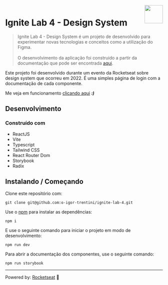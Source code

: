 <img src="https://drive.google.com/uc?export=view&id=1I8Gil5iH_K_4CeHBAvK-JlmDxGOIN-he" alt="" width="58" height="58" align="right" />

# Ignite Lab 4 - Design System

> Ignite Lab 4 - Design System é um projeto de desenvolvido para experimentar novas tecnologias e conceitos como a
utilização do Figma.
> <br/><br/> O desenvolvimento da aplicação foi construido a partir da documentação que pode ser encontrada [aqui][].

Este projeto foi desenvolvido durante um evento da Rocketseat sobre design system que ocorreu
em 2022. É uma simples página de login com a documentação de cada componente.

Me veja em funcionamento [clicando aqui][] ***:)***

## Desenvolvimento

### Construído com

- ReactJS
- Vite
- Typescript
- Tailwind CSS
- React Router Dom
- Storybook
- Radix

## Instalando / Começando

Clone este repositório com:

```shell
git clone git@github.com:o-igor-trentini/ignite-lab-4.git
```

Use o [npm][] para instalar as dependências:

```shell
npm i
```

E use o seguinte comando para iniciar o projeto em modo de desenvolvimento:

```shell
npm run dev
```

Para abrir a documentação dos componentes, use o seguinte comando:

```shell
npm run storybook
```

---

Powered by: [Rocketseat][] 🚀

[Rocketseat]: https://www.rocketseat.com.br/
[clicando aqui]: https://o-igor-trentini.github.io/ignite-lab-4
[npm]: https://www.npmjs.com/
[aqui]: https://www.figma.com/file/AszdQ6zzH8g8gbHGTFHJQm/Ignite-Lab-4-Design-System?node-id=0%3A1]
